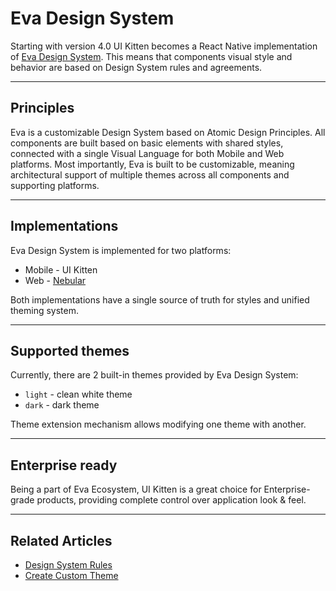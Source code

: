 # Eva Design System

Starting with version 4.0 UI Kitten becomes a React Native implementation of [Eva Design System](https://eva.design?utm_source=ui_kitten_docs&utm_medium=intro).
This means that components visual style and behavior are based on Design System rules and agreements.

<hr>

## Principles

Eva is a customizable Design System based on Atomic Design Principles.
All components are built based on basic elements with shared styles, connected with a single Visual Language for both Mobile and Web platforms.
Most importantly, Eva is built to be customizable, meaning architectural support of multiple themes across all components and supporting platforms.  
<hr>

## Implementations

Eva Design System is implemented for two platforms:

- Mobile - UI Kitten
- Web - [Nebular](https://github.com/akveo/nebular?utm_source=ui_kitten_docs&utm_medium=intro)

Both implementations have a single source of truth for styles and unified theming system.

<hr>

## Supported themes

Currently, there are 2 built-in themes provided by Eva Design System: 
- `light` - clean white theme
- `dark` - dark theme

Theme extension mechanism allows modifying one theme with another.

<hr>

## Enterprise ready

Being a part of Eva Ecosystem, UI Kitten is a great choice for Enterprise-grade products, providing complete control over application look & feel.
  
<hr>

## Related Articles

- [Design System Rules](docs/design-system/eva-design-system-theme)
- [Create Custom Theme](docs/design-system/create-a-custom-theme)
